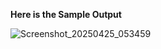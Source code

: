 **Here is the Sample Output**

![Screenshot_20250425_053459](https://github.com/user-attachments/assets/ca76a2f5-e47f-4320-920d-2cb6abd947fc)

